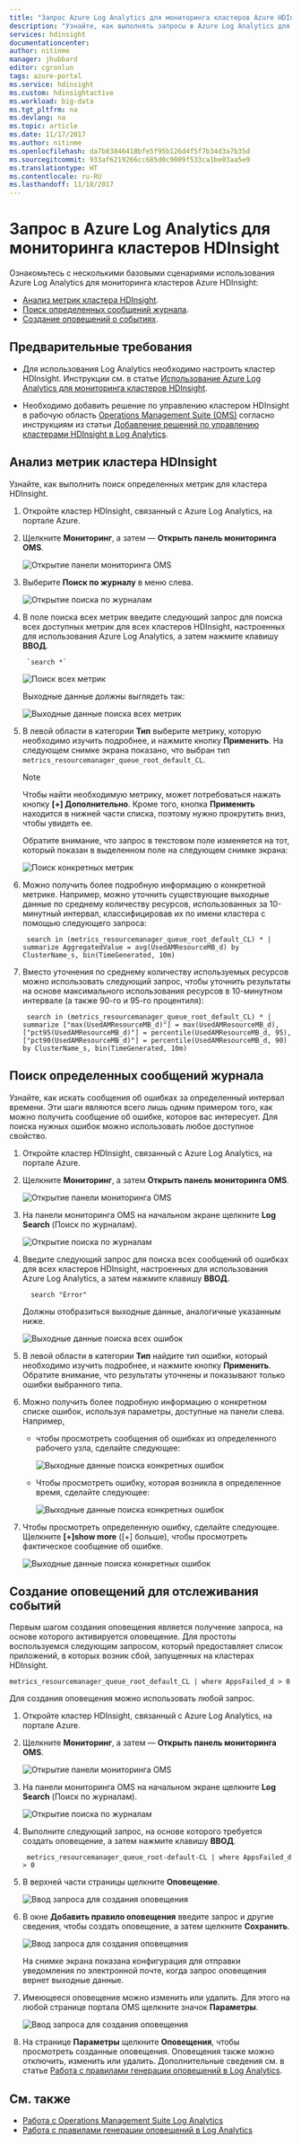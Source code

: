 ```yaml
---
title: "Запрос Azure Log Analytics для мониторинга кластеров Azure HDInsight | Документация Майкрософт"
description: "Узнайте, как выполнять запросы в Azure Log Analytics для мониторинга заданий, выполняемых в кластере HDInsight."
services: hdinsight
documentationcenter: 
author: nitinme
manager: jhubbard
editor: cgronlun
tags: azure-portal
ms.service: hdinsight
ms.custom: hdinsightactive
ms.workload: big-data
ms.tgt_pltfrm: na
ms.devlang: na
ms.topic: article
ms.date: 11/17/2017
ms.author: nitinme
ms.openlocfilehash: da7b83846418bfe5f95b126d4f5f7b34d3a7b35d
ms.sourcegitcommit: 933af6219266cc685d0c9009f533ca1be03aa5e9
ms.translationtype: HT
ms.contentlocale: ru-RU
ms.lasthandoff: 11/18/2017
---
```

# <a name="query-azure-log-analytics-to-monitor-hdinsight-clusters"></a>Запрос в Azure Log Analytics для мониторинга кластеров HDInsight

Ознакомьтесь с несколькими базовыми сценариями использования Azure Log Analytics для мониторинга кластеров Azure HDInsight:

* [Анализ метрик кластера HDInsight](#analyze-hdinsight-cluster-metrics).
* [Поиск определенных сообщений журнала](#search-for-specific-log-messages).
* [Создание оповещений о событиях](#create-alerts-for-tracking-events).

## <a name="prerequisites"></a>Предварительные требования

* Для использования Log Analytics необходимо настроить кластер HDInsight. Инструкции см. в статье [Использование Azure Log Analytics для мониторинга кластеров HDInsight](hdinsight-hadoop-oms-log-analytics-tutorial.md).

* Необходимо добавить решение по управлению кластером HDInsight в рабочую область [Operations Management Suite (OMS)](../operations-management-suite/operations-management-suite-overview.md) согласно инструкциям из статьи [Добавление решений по управлению кластерами HDInsight в Log Analytics](hdinsight-hadoop-oms-log-analytics-management-solutions.md).

## <a name="analyze-hdinsight-cluster-metrics"></a>Анализ метрик кластера HDInsight

Узнайте, как выполнить поиск определенных метрик для кластера HDInsight.

1. Откройте кластер HDInsight, связанный с Azure Log Analytics, на портале Azure.
2. Щелкните **Мониторинг**, а затем — **Открыть панель мониторинга OMS**.

    ![Открытие панели мониторинга OMS](./media/hdinsight-hadoop-oms-log-analytics-use-queries/hdinsight-log-analytics-open-oms-dashboard.png "Открытие панели мониторинга OMS")

2. Выберите **Поиск по журналу** в меню слева.

    ![Открытие поиска по журналам](./media/hdinsight-hadoop-oms-log-analytics-use-queries/hdinsight-log-analytics-click-log-search.png "Открытие поиска по журналам")

3. В поле поиска всех метрик введите следующий запрос для поиска всех доступных метрик для всех кластеров HDInsight, настроенных для использования Azure Log Analytics, а затем нажмите клавишу **ВВОД**.

        `search *` 

    ![Поиск всех метрик](./media/hdinsight-hadoop-oms-log-analytics-use-queries/hdinsight-log-analytics-search-all-metrics.png "Поиск всех метрик")

    Выходные данные должны выглядеть так:

    ![Выходные данные поиска всех метрик](./media/hdinsight-hadoop-oms-log-analytics-use-queries/hdinsight-log-analytics-search-all-metrics-output.png "Выходные данные поиска всех метрик")

5. В левой области в категории **Тип** выберите метрику, которую необходимо изучить подробнее, и нажмите кнопку **Применить**. На следующем снимке экрана показано, что выбран тип `metrics_resourcemanager_queue_root_default_CL`. 

    > [!NOTE]
    > Чтобы найти необходимую метрику, может потребоваться нажать кнопку **[+] Дополнительно**. Кроме того, кнопка **Применить** находится в нижней части списка, поэтому нужно прокрутить вниз, чтобы увидеть ее.
    > 
    >    

    Обратите внимание, что запрос в текстовом поле изменяется на тот, который показан в выделенном поле на следующем снимке экрана:

    ![Поиск конкретных метрик](./media/hdinsight-hadoop-oms-log-analytics-use-queries/hdinsight-log-analytics-search-specific-metrics.png "Поиск конкретных метрик")

6. Можно получить более подробную информацию о конкретной метрике. Например, можно уточнить существующие выходные данные по среднему количеству ресурсов, использованных за 10-минутный интервал, классифицировав их по имени кластера с помощью следующего запроса:

        search in (metrics_resourcemanager_queue_root_default_CL) * | summarize AggregatedValue = avg(UsedAMResourceMB_d) by ClusterName_s, bin(TimeGenerated, 10m)

7. Вместо уточнения по среднему количеству используемых ресурсов можно использовать следующий запрос, чтобы уточнить результаты на основе максимального использования ресурсов в 10-минутном интервале (а также 90-го и 95-го процентиля):

        search in (metrics_resourcemanager_queue_root_default_CL) * | summarize ["max(UsedAMResourceMB_d)"] = max(UsedAMResourceMB_d), ["pct95(UsedAMResourceMB_d)"] = percentile(UsedAMResourceMB_d, 95), ["pct90(UsedAMResourceMB_d)"] = percentile(UsedAMResourceMB_d, 90) by ClusterName_s, bin(TimeGenerated, 10m)

## <a name="search-for-specific-log-messages"></a>Поиск определенных сообщений журнала

Узнайте, как искать сообщения об ошибках за определенный интервал времени. Эти шаги являются всего лишь одним примером того, как можно получить сообщение об ошибке, которое вас интересует. Для поиска нужных ошибок можно использовать любое доступное свойство.

1. Откройте кластер HDInsight, связанный с Azure Log Analytics, на портале Azure.
2. Щелкните **Мониторинг**, а затем **Открыть панель мониторинга OMS**.

    ![Открытие панели мониторинга OMS](./media/hdinsight-hadoop-oms-log-analytics-use-queries/hdinsight-log-analytics-open-oms-dashboard.png "Открытие панели мониторинга OMS")

2. На панели мониторинга OMS на начальном экране щелкните **Log Search** (Поиск по журналам).

    ![Открытие поиска по журналам](./media/hdinsight-hadoop-oms-log-analytics-use-queries/hdinsight-log-analytics-click-log-search.png "Открытие поиска по журналам")

3. Введите следующий запрос для поиска всех сообщений об ошибках для всех кластеров HDInsight, настроенных для использования Azure Log Analytics, а затем нажмите клавишу **ВВОД**. 

         search "Error"

    Должны отобразиться выходные данные, аналогичные указанным ниже.

    ![Выходные данные поиска всех ошибок](./media/hdinsight-hadoop-oms-log-analytics-use-queries/hdinsight-log-analytics-search-all-errors-output.png "Выходные данные поиска всех ошибок")

5. В левой области в категории **Тип** найдите тип ошибки, который необходимо изучить подробнее, и нажмите кнопку **Применить**.  Обратите внимание, что результаты уточнены и показывают только ошибки выбранного типа.
7. Можно получить более подробную информацию о конкретном списке ошибок, используя параметры, доступные на панели слева. Например, 

    - чтобы просмотреть сообщения об ошибках из определенного рабочего узла, сделайте следующее:

        ![Выходные данные поиска конкретных ошибок](./media/hdinsight-hadoop-oms-log-analytics-use-queries/hdinsight-log-analytics-search-specific-error-refined.png "Выходные данные поиска конкретных ошибок")

    - Чтобы просмотреть ошибку, которая возникла в определенное время, сделайте следующее:

        ![Выходные данные поиска конкретных ошибок](./media/hdinsight-hadoop-oms-log-analytics-use-queries/hdinsight-log-analytics-search-specific-error-time.png "Выходные данные поиска конкретных ошибок")

9. Чтобы просмотреть определенную ошибку, сделайте следующее. Щелкните **[+]show more** ([+] больше), чтобы просмотреть фактическое сообщение об ошибке.

    ![Выходные данные поиска конкретных ошибок](./media/hdinsight-hadoop-oms-log-analytics-use-queries/hdinsight-log-analytics-search-specific-error-arrived.png "Выходные данные поиска конкретных ошибок")

## <a name="create-alerts-for-tracking-events"></a>Создание оповещений для отслеживания событий

Первым шагом создания оповещения является получение запроса, на основе которого активируется оповещение. Для простоты воспользуемся следующим запросом, который предоставляет список приложений, в которых возник сбой, запущенных на кластерах HDInsight.

    metrics_resourcemanager_queue_root_default_CL | where AppsFailed_d > 0

Для создания оповещения можно использовать любой запрос.

1. Откройте кластер HDInsight, связанный с Azure Log Analytics, на портале Azure.
2. Щелкните **Мониторинг**, а затем — **Открыть панель мониторинга OMS**.

    ![Открытие панели мониторинга OMS](./media/hdinsight-hadoop-oms-log-analytics-use-queries/hdinsight-log-analytics-open-oms-dashboard.png "Открытие панели мониторинга OMS")

2. На панели мониторинга OMS на начальном экране щелкните **Log Search** (Поиск по журналам).

    ![Открытие поиска по журналам](./media/hdinsight-hadoop-oms-log-analytics-use-queries/hdinsight-log-analytics-click-log-search.png "Открытие поиска по журналам")

3. Выполните следующий запрос, на основе которого требуется создать оповещение, а затем нажмите клавишу **ВВОД**.

        metrics_resourcemanager_queue_root-default-CL | where AppsFailed_d > 0

4. В верхней части страницы щелкните **Оповещение**.

    ![Ввод запроса для создания оповещения](./media/hdinsight-hadoop-oms-log-analytics-use-queries/hdinsight-log-analytics-create-alert-query.png "Ввод запроса для создания оповещения")

4. В окне **Добавить правило оповещения** введите запрос и другие сведения, чтобы создать оповещение, а затем щелкните **Сохранить**.

    ![Ввод запроса для создания оповещения](./media/hdinsight-hadoop-oms-log-analytics-use-queries/hdinsight-log-analytics-create-alert.png "Ввод запроса для создания оповещения")

    На снимке экрана показана конфигурация для отправки уведомления по электронной почте, когда запрос оповещения вернет выходные данные.

5. Имеющееся оповещение можно изменить или удалить. Для этого на любой странице портала OMS щелкните значок **Параметры**.

    ![Ввод запроса для создания оповещения](./media/hdinsight-hadoop-oms-log-analytics-use-queries/hdinsight-log-analytics-edit-alert.png "Ввод запроса для создания оповещения")

6. На странице **Параметры** щелкните **Оповещения**, чтобы просмотреть созданные оповещения. Оповещения также можно отключить, изменить или удалить. Дополнительные сведения см. в статье [Работа с правилами генерации оповещений в Log Analytics](../log-analytics/log-analytics-alerts-creating.md).

## <a name="see-also"></a>См. также

* [Работа с Operations Management Suite Log Analytics](https://blogs.msdn.microsoft.com/wei_out_there_with_system_center/2016/07/03/oms-log-analytics-create-tiles-drill-ins-and-dashboards-with-the-view-designer/)
* [Работа с правилами генерации оповещений в Log Analytics](../log-analytics/log-analytics-alerts-creating.md)
